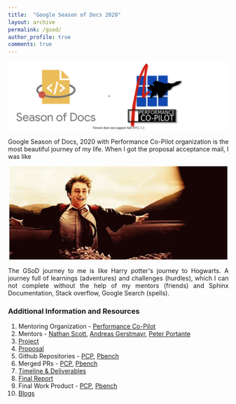 ```yaml
---
title:  "Google Season of Docs 2020"
layout: archive
permalink: /gsod/
author_profile: true
comments: true
---
```



<p align="right">
  <img src="../comboLogo.svg" />
</p>

<div style="text-align: justify">
Google Season of Docs, 2020 with Performance Co-Pilot organization is the most beautiful journey of my life. When I got the proposal acceptance mail, I was like 
</div>

<p align="center">
  <img src="../welcome.gif" />
</p>

<div style="text-align: justify">
The GSoD journey to me is like Harry potter's journey to Hogwarts. A journey full of learnings (adventures) and challenges (hurdles), which I can not complete without the help of my mentors (friends) and Sphinx Documentation, Stack overflow, Google Search (spells).
</div>

### Additional Information and Resources
1. Mentoring Organization - [Performance Co-Pilot](https://pcp.io/)
2. Mentors - [Nathan Scott](https://github.com/natoscott), [Andreas Gerstmayr](https://github.com/andreasgerstmayr), [Peter Portante](https://github.com/portante)
3. [Project](https://developers.google.com/season-of-docs/docs/participants/project-pcp-arzoo14)
4. [Proposal](https://github.com/arzoo14/Google-Season-of-Docs-2020/blob/master/proposal.md)
5. Github Repositories - [PCP](https://github.com/performancecopilot/pcp), [Pbench](https://github.com/distributed-system-analysis/pbench)
6. Merged PRs - [PCP](https://github.com/performancecopilot/pcp/pulls?q=is%3Apr+author%3Aarzoo14+is%3Aclosed+is%3Amerged+), [Pbench](https://github.com/distributed-system-analysis/pbench/pull/1963)
7. [Timeline & Deliverables](https://github.com/arzoo14/Google-Season-of-Docs-2020/blob/master/timeline_deliverables.md)  
8. [Final Report](https://arzoo14.github.io/Google-Season-of-Docs-2020/)
9. Final Work Product - [PCP](https://pcp.readthedocs.io/en/latest/), [Pbench](https://pbench.readthedocs.io/en/latest/)
10. [Blogs](https://arzoo14.github.io/blogs/)























